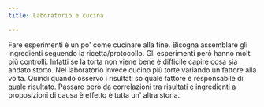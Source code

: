```yaml
---
title: Laboratorio e cucina

---
```


Fare esperimenti è un po' come cucinare alla fine. Bisogna assemblare gli ingredienti seguendo la ricetta/protocollo. Gli esperimenti però hanno molti più controlli. Infatti se la torta non viene bene è difficile capire cosa sia andato storto. Nel laboratorio invece cucino più torte variando un fattore alla volta. Quindi quando osservo i risultati so quale fattore è responsabile di quale risultato. Passare però da correlazioni tra risultati e ingredienti a proposizioni di causa è effetto è tutta un' altra storia. 
